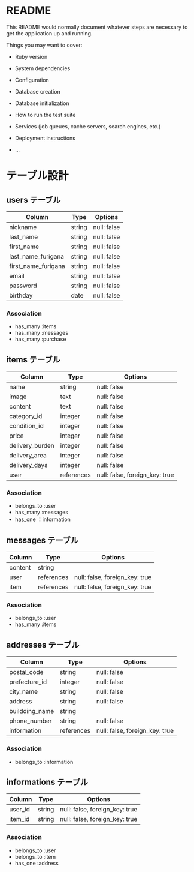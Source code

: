 # README

This README would normally document whatever steps are necessary to get the
application up and running.

Things you may want to cover:

* Ruby version

* System dependencies

* Configuration

* Database creation

* Database initialization

* How to run the test suite

* Services (job queues, cache servers, search engines, etc.)

* Deployment instructions

* ...


# テーブル設計

## users テーブル

| Column                  | Type   | Options     |
| ----------------------- | ------ | ----------- |
| nickname                | string | null: false |
| last_name               | string | null: false |
| first_name              | string | null: false |
| last_name_furigana      | string | null: false |
| first_name_furigana     | string | null: false |
| email                   | string | null: false |
| password                | string | null: false |
| birthday                | date   | null: false |

### Association

- has_many :items
- has_many :messages
- has_many :purchase

## items テーブル

| Column          | Type       | Options                        |
| --------------- | ---------- | ------------------------------ |
| name            | string     | null: false                    |
| image           | text       | null: false                    |
| content         | text       | null: false                    |
| category_id     | integer    | null: false                    |
| condition_id    | integer    | null: false                    |
| price           | integer    | null: false                    |
| delivery_burden | integer    | null: false                    |
| delivery_area   | integer    | null: false                    |
| delivery_days   | integer    | null: false                    |
| user            | references | null: false, foreign_key: true |


### Association

- belongs_to :user
- has_many :messages
- has_one ：information


## messages テーブル

| Column  | Type       | Options                        |
| ------- | ---------- | ------------------------------ |
| content | string     |                                |
| user    | references | null: false, foreign_key: true |
| item    | references | null: false, foreign_key: true |

### Association

- belongs_to :user
- has_many :items


## addresses テーブル

| Column          | Type       | Options                        |
| --------------- | ---------- | ------------------------------ |
| postal_code     | string     | null: false                    |
| prefecture_id   | integer    | null: false                    |
| city_name       | string     | null: false                    |
| address         | string     | null: false                    |
| buildding_name  | string     |                                |
| phone_number    | string     | null: false                    |
| information     | references | null: false, foreign_key: true |

### Association

- belongs_to :information

## informations テーブル

| Column          | Type   | Options                        |
| --------------- | ------ | ------------------------------ |
| user_id         | string | null: false, foreign_key: true |
| item_id         | string | null: false, foreign_key: true |

### Association

- belongs_to :user
- belongs_to :item
- has_one :address